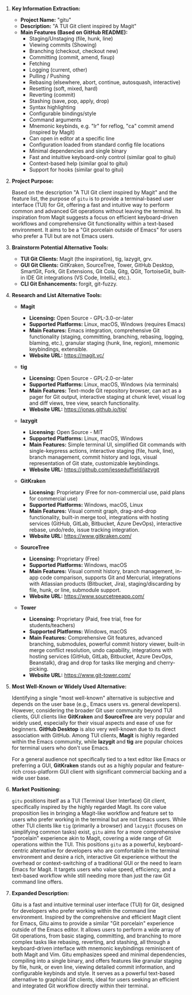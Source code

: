 1.  **Key Information Extraction:**

    *   **Project Name:** "gitu"
    *   **Description:** "A TUI Git client inspired by Magit"
    *   **Main Features (Based on GitHub README):**
        *   Staging/Unstaging (file, hunk, line)
        *   Viewing commits (Showing)
        *   Branching (checkout, checkout new)
        *   Committing (commit, amend, fixup)
        *   Fetching
        *   Logging (current, other)
        *   Pulling / Pushing
        *   Rebasing (elsewhere, abort, continue, autosquash, interactive)
        *   Resetting (soft, mixed, hard)
        *   Reverting (commit)
        *   Stashing (save, pop, apply, drop)
        *   Syntax highlighting
        *   Configurable bindings/style
        *   Command arguments
        *   Mnemonic keybinds, e.g. "lr" for reflog, "ca" commit amend (inspired by Magit)
        *   Can open in editor at a specific line
        *   Configuration loaded from standard config file locations
        *   Minimal dependencies and single binary
        *   Fast and intuitive keyboard-only control (similar goal to gitui)
        *   Context-based help (similar goal to gitui)
        *   Support for hooks (similar goal to gitui)

2.  **Project Purpose:**

    Based on the description "A TUI Git client inspired by Magit" and the feature list, the purpose of `gitu` is to provide a terminal-based user interface (TUI) for Git, offering a fast and intuitive way to perform common and advanced Git operations without leaving the terminal. Its inspiration from Magit suggests a focus on efficient keyboard-driven workflows and comprehensive Git functionality within a text-based environment. It aims to be a "Git porcelain outside of Emacs" for users who prefer a TUI but are not Emacs users.

3.  **Brainstorm Potential Alternative Tools:**

    *   **TUI Git Clients:** Magit (the inspiration), tig, lazygit, grv.
    *   **GUI Git Clients:** GitKraken, SourceTree, Tower, GitHub Desktop, SmartGit, Fork, Git Extensions, Git Cola, Gitg, QGit, TortoiseGit, built-in IDE Git integrations (VS Code, IntelliJ, etc.).
    *   **CLI Git Enhancements:** forgit, git-fuzzy.

4.  **Research and List Alternative Tools:**

    *   **Magit**
        *   **Licensing:** Open Source - GPL-3.0-or-later
        *   **Supported Platforms:** Linux, macOS, Windows (requires Emacs)
        *   **Main Features:** Emacs integration, comprehensive Git functionality (staging, committing, branching, rebasing, logging, blaming, etc.), granular staging (hunk, line, region), mnemonic keybindings, extensible.
        *   **Website URL:** https://magit.vc/

    *   **tig**
        *   **Licensing:** Open Source - GPL-2.0-or-later
        *   **Supported Platforms:** Linux, macOS, Windows (via terminals)
        *   **Main Features:** Text-mode Git repository browser, can act as a pager for Git output, interactive staging at chunk level, visual log and diff views, tree view, search functionality.
        *   **Website URL:** https://jonas.github.io/tig/

    *   **lazygit**
        *   **Licensing:** Open Source - MIT
        *   **Supported Platforms:** Linux, macOS, Windows
        *   **Main Features:** Simple terminal UI, simplified Git commands with single-keypress actions, interactive staging (file, hunk, line), branch management, commit history and logs, visual representation of Git state, customizable keybindings.
        *   **Website URL:** https://github.com/jesseduffield/lazygit

    *   **GitKraken**
        *   **Licensing:** Proprietary (Free for non-commercial use, paid plans for commercial use)
        *   **Supported Platforms:** Windows, macOS, Linux
        *   **Main Features:** Visual commit graph, drag-and-drop functionality, built-in merge tool, integrations with hosting services (GitHub, GitLab, Bitbucket, Azure DevOps), interactive rebase, undo/redo, issue tracking integration.
        *   **Website URL:** https://www.gitkraken.com/

    *   **SourceTree**
        *   **Licensing:** Proprietary (Free)
        *   **Supported Platforms:** Windows, macOS
        *   **Main Features:** Visual commit history, branch management, in-app code comparison, supports Git and Mercurial, integrations with Atlassian products (Bitbucket, Jira), staging/discarding by file, hunk, or line, submodule support.
        *   **Website URL:** https://www.sourcetreeapp.com/

    *   **Tower**
        *   **Licensing:** Proprietary (Paid, free trial, free for students/teachers)
        *   **Supported Platforms:** Windows, macOS
        *   **Main Features:** Comprehensive Git features, advanced branching, submodules, powerful commit history viewer, built-in merge conflict resolution, undo capability, integrations with hosting services (GitHub, GitLab, Bitbucket, Azure DevOps, Beanstalk), drag and drop for tasks like merging and cherry-picking.
        *   **Website URL:** https://www.git-tower.com/

5.  **Most Well-Known or Widely Used Alternative:**

    Identifying a single "most well-known" alternative is subjective and depends on the user base (e.g., Emacs users vs. general developers). However, considering the broader Git user community beyond TUI clients, GUI clients like **GitKraken** and **SourceTree** are very popular and widely used, especially for their visual aspects and ease of use for beginners. **GitHub Desktop** is also very well-known due to its direct association with GitHub. Among TUI clients, **Magit** is highly regarded within the Emacs community, while **lazygit** and **tig** are popular choices for terminal users who don't use Emacs.

    For a general audience not specifically tied to a text editor like Emacs or preferring a GUI, **GitKraken** stands out as a highly popular and feature-rich cross-platform GUI client with significant commercial backing and a wide user base.

6.  **Market Positioning:**

    `gitu` positions itself as a TUI (Terminal User Interface) Git client, specifically inspired by the highly regarded Magit. Its core value proposition lies in bringing a Magit-like workflow and feature set to users who prefer working in the terminal but are not Emacs users. While other TUI clients like `tig` (primarily a browser) and `lazygit` (focuses on simplifying common tasks) exist, `gitu` aims for a more comprehensive "porcelain" experience akin to Magit, covering a wide range of Git operations within the TUI. This positions `gitu` as a powerful, keyboard-centric alternative for developers who are comfortable in the terminal environment and desire a rich, interactive Git experience without the overhead or context-switching of a traditional GUI or the need to learn Emacs for Magit. It targets users who value speed, efficiency, and a text-based workflow while still needing more than just the raw Git command line offers.

7.  **Expanded Description:**

    Gitu is a fast and intuitive terminal user interface (TUI) for Git, designed for developers who prefer working within the command line environment. Inspired by the comprehensive and efficient Magit client for Emacs, Gitu aims to provide a similar "Git porcelain" experience outside of the Emacs editor. It allows users to perform a wide array of Git operations, from basic staging, committing, and branching to more complex tasks like rebasing, reverting, and stashing, all through a keyboard-driven interface with mnemonic keybindings reminiscent of both Magit and Vim. Gitu emphasizes speed and minimal dependencies, compiling into a single binary, and offers features like granular staging by file, hunk, or even line, viewing detailed commit information, and configurable keybinds and style. It serves as a powerful text-based alternative to graphical Git clients, ideal for users seeking an efficient and integrated Git workflow directly within their terminal.